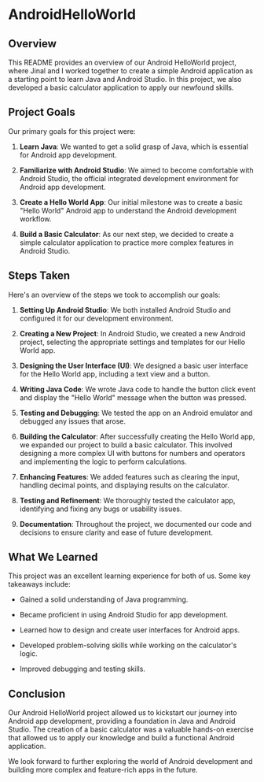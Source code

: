 # AndroidHelloWorld

## Overview

This README provides an overview of our Android HelloWorld project, where Jinal and I worked together to create a simple Android application as a starting point to learn Java and Android Studio. In this project, we also developed a basic calculator application to apply our newfound skills.

## Project Goals

Our primary goals for this project were:

1. **Learn Java**: We wanted to get a solid grasp of Java, which is essential for Android app development.

2. **Familiarize with Android Studio**: We aimed to become comfortable with Android Studio, the official integrated development environment for Android app development.

3. **Create a Hello World App**: Our initial milestone was to create a basic "Hello World" Android app to understand the Android development workflow.

4. **Build a Basic Calculator**: As our next step, we decided to create a simple calculator application to practice more complex features in Android Studio.

## Steps Taken

Here's an overview of the steps we took to accomplish our goals:

1. **Setting Up Android Studio**: We both installed Android Studio and configured it for our development environment.

2. **Creating a New Project**: In Android Studio, we created a new Android project, selecting the appropriate settings and templates for our Hello World app.

3. **Designing the User Interface (UI)**: We designed a basic user interface for the Hello World app, including a text view and a button.

4. **Writing Java Code**: We wrote Java code to handle the button click event and display the "Hello World" message when the button was pressed.

5. **Testing and Debugging**: We tested the app on an Android emulator and debugged any issues that arose.

6. **Building the Calculator**: After successfully creating the Hello World app, we expanded our project to build a basic calculator. This involved designing a more complex UI with buttons for numbers and operators and implementing the logic to perform calculations.

7. **Enhancing Features**: We added features such as clearing the input, handling decimal points, and displaying results on the calculator.

8. **Testing and Refinement**: We thoroughly tested the calculator app, identifying and fixing any bugs or usability issues.

9. **Documentation**: Throughout the project, we documented our code and decisions to ensure clarity and ease of future development.

## What We Learned

This project was an excellent learning experience for both of us. Some key takeaways include:

- Gained a solid understanding of Java programming.

- Became proficient in using Android Studio for app development.

- Learned how to design and create user interfaces for Android apps.

- Developed problem-solving skills while working on the calculator's logic.

- Improved debugging and testing skills.

## Conclusion

Our Android HelloWorld project allowed us to kickstart our journey into Android app development, providing a foundation in Java and Android Studio. The creation of a basic calculator was a valuable hands-on exercise that allowed us to apply our knowledge and build a functional Android application.

We look forward to further exploring the world of Android development and building more complex and feature-rich apps in the future.
